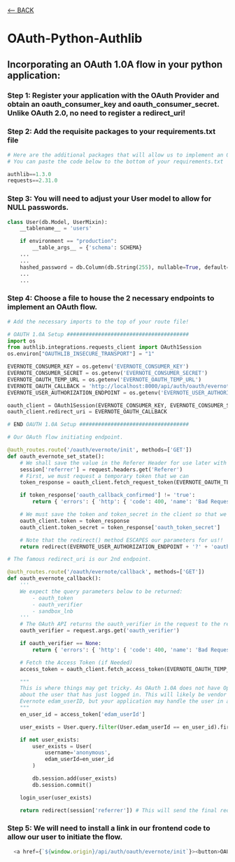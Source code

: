 [<-- BACK](https://github.com/bkieselEducational/OAuth-SDKs)

# OAuth-Python-Authlib

## Incorporating an OAuth 1.0A flow in your python application:

### Step 1: Register your application with the OAuth Provider and obtain an oauth_consumer_key and oauth_consumer_secret. Unlike OAuth 2.0, no need to register a redirect_uri!

### Step 2: Add the requisite packages to your requirements.txt file

```python
# Here are the additional packages that will allow us to implement an Oauth flow
# You can paste the code below to the bottom of your requirements.txt

authlib==1.3.0
requests==2.31.0
```

### Step 3: You will need to adjust your User model to allow for NULL passwords.

```python
class User(db.Model, UserMixin):
    __tablename__ = 'users'

    if environment == "production":
        __table_args__ = {'schema': SCHEMA}
    ...
    ...
    hashed_password = db.Column(db.String(255), nullable=True, default=None)
    ...
    ...
```

### Step 4: Choose a file to house the 2 necessary endpoints to implement an OAuth flow. 

```python
# Add the necessary imports to the top of your route file!

# OAUTH 1.0A Setup #######################################
import os
from authlib.integrations.requests_client import OAuth1Session
os.environ["OAUTHLIB_INSECURE_TRANSPORT"] = "1"

EVERNOTE_CONSUMER_KEY = os.getenv('EVERNOTE_CONSUMER_KEY')
EVERNOTE_CONSUMER_SECRET = os.getenv('EVERNOTE_CONSUMER_SECRET')
EVERNOTE_OAUTH_TEMP_URL = os.getenv('EVERNOTE_OAUTH_TEMP_URL')
EVERNOTE_OAUTH_CALLBACK = 'http://localhost:8000/api/auth/oauth/evernote/callback' # Essentially our redirect_uri
EVERNOTE_USER_AUTHORIZATION_ENDPOINT = os.getenv('EVERNOTE_USER_AUTHORIZATION_ENDPOINT')

oauth_client = OAuth1Session(EVERNOTE_CONSUMER_KEY, EVERNOTE_CONSUMER_SECRET)
oauth_client.redirect_uri = EVERNOTE_OAUTH_CALLBACK

# END OAUTH 1.0A Setup ###################################
```


```python
# Our OAuth flow initiating endpoint.

@auth_routes.route('/oauth/evernote/init', methods=['GET'])
def oauth_evernote_set_state():
    # We shall save the value in the Referer Header for use later with the final redirect
    session['referrer'] = request.headers.get('Referer')
    # First, we must request a temporary token that we can
    token_response = oauth_client.fetch_request_token(EVERNOTE_OAUTH_TEMP_URL)

    if token_response['oauth_callback_confirmed'] != 'true':
        return { 'errors': { 'http': { 'code': 400, 'name': 'Bad Request', 'description': 'Evernote cannot verify the callback URI' } } }, 400

    # We must save the token and token_secret in the client so that we can access these values in the callback!
    oauth_client.token = token_response
    oauth_client.token_secret = token_response['oauth_token_secret']

    # Note that the redirect() method ESCAPES our parameters for us!!
    return redirect(EVERNOTE_USER_AUTHORIZATION_ENDPOINT + '?' + 'oauth_token=' + token_response['oauth_token'], 302)
```

```python
# The famous redirect_uri is our 2nd endpoint.

@auth_routes.route('/oauth/evernote/callback', methods=['GET'])
def oauth_evernote_callback():
    '''
    We expect the query parameters below to be returned:
        - oauth_token
        - oauth_verifier
        - sandbox_lnb
    '''
    # The OAuth API returns the oauth_verifier in the request to the redirect_uri to confirm that the user whom authorized the app is the user completing the flow.
    oauth_verifier = request.args.get('oauth_verifier')

    if oauth_verifier == None:
        return { 'errors': { 'http': { 'code': 400, 'name': 'Bad Request', 'description': 'Evernote user authorization failed' } } }, 400

    # Fetch the Access Token (if Needed)
    access_token = oauth_client.fetch_access_token(EVERNOTE_OAUTH_TEMP_URL, oauth_verifier)

    """
    This is where things may get tricky. As OAuth 1.0A does not have OpenID Connect functionality, there is no telling what information you will be able to obtain
    about the user that has just logged in. This will likely be vendor specific. In the case of Evernote, you will NOT get an email!! We will demonstrate using the
    Evernote edam_userID, but your application may handle the user in a very different way.
    """
    en_user_id = access_token['edam_userId']

    user_exists = User.query.filter(User.edam_userId == en_user_id).first()

    if not user_exists:
        user_exists = User(
            username='anonymous',
            edam_userId=en_user_id
        )

        db.session.add(user_exists)
        db.session.commit()

    login_user(user_exists)

    return redirect(session['referrer']) # This will send the final redirect to our user's browser. As depicted in Line 8 of the flow chart!

```

### Step 5: We will need to install a link in our frontend code to allow our user to initiate the flow.
```javascript
  <a href={`${window.origin}/api/auth/oauth/evernote/init`}><button>OAUTH</button></a>
```
